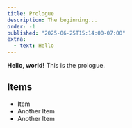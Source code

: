 ```yaml
---
title: Prologue
description: The beginning...
order: -1
published: "2025-06-25T15:14:00-07:00"
extra:
  - text: Hello
---
```


**Hello, world!** This is the prologue.

## Items
- Item
- Another Item
- Another Item
